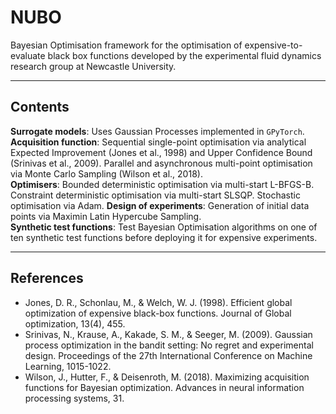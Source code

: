 # NUBO
Bayesian Optimisation framework for the optimisation of expensive-to-evaluate black box functions developed by the experimental fluid dynamics research group at Newcastle University.

***

## Contents
**Surrogate models**: Uses Gaussian Processes implemented in `GPyTorch`.  
**Acquisition function**: Sequential single-point optimisation via analytical Expected Improvement (Jones et al., 1998) and Upper Confidence Bound (Srinivas et al., 2009). Parallel and asynchronous multi-point optimisation via Monte Carlo Sampling (Wilson et al., 2018).  
**Optimisers**: Bounded deterministic optimisation via multi-start L-BFGS-B. Constraint deterministic optimisation via multi-start SLSQP. Stochastic optimisation via Adam.
**Design of experiments**: Generation of initial data points via Maximin Latin Hypercube Sampling.  
**Synthetic test functions**: Test Bayesian Optimisation algorithms on one of ten synthetic test functions before deploying it for expensive experiments.

***

## References
- Jones, D. R., Schonlau, M., & Welch, W. J. (1998). Efficient global optimization of expensive black-box functions. Journal of Global optimization, 13(4), 455.
- Srinivas, N., Krause, A., Kakade, S. M., & Seeger, M. (2009). Gaussian process optimization in the bandit setting: No regret and experimental design. Proceedings of the 27th International Conference on Machine Learning, 1015-1022.
- Wilson, J., Hutter, F., & Deisenroth, M. (2018). Maximizing acquisition functions for Bayesian optimization. Advances in neural information processing systems, 31.
